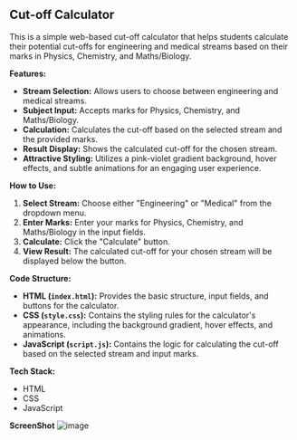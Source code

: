 ## Cut-off Calculator

This is a simple web-based cut-off calculator that helps students calculate their potential cut-offs for engineering and medical streams based on their marks in Physics, Chemistry, and Maths/Biology.

**Features:**

- **Stream Selection:** Allows users to choose between engineering and medical streams.
- **Subject Input:** Accepts marks for Physics, Chemistry, and Maths/Biology.
- **Calculation:** Calculates the cut-off based on the selected stream and the provided marks.
- **Result Display:** Shows the calculated cut-off for the chosen stream.
- **Attractive Styling:** Utilizes a pink-violet gradient background, hover effects, and subtle animations for an engaging user experience.

**How to Use:**


1. **Select Stream:** Choose either "Engineering" or "Medical" from the dropdown menu.
2. **Enter Marks:** Enter your marks for Physics, Chemistry, and Maths/Biology in the input fields.
3. **Calculate:** Click the "Calculate" button.
4. **View Result:** The calculated cut-off for your chosen stream will be displayed below the button.

**Code Structure:**

- **HTML (`index.html`):** Provides the basic structure, input fields, and buttons for the calculator.
- **CSS (`style.css`):** Contains the styling rules for the calculator's appearance, including the background gradient, hover effects, and animations.
- **JavaScript (`script.js`):** Contains the logic for calculating the cut-off based on the selected stream and input marks.

**Tech Stack:**

- HTML
- CSS
- JavaScript

**ScreenShot**
![image](https://github.com/SuhainaFathimaM/CalcDiverse/assets/153417476/5c8943bb-f927-42c2-b40e-25c0a6225900)


